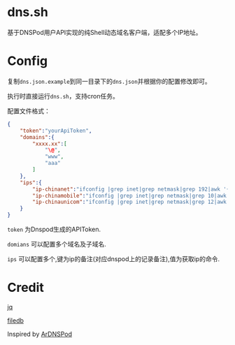 # dns.sh

基于DNSPod用户API实现的纯Shell动态域名客户端，适配多个IP地址。

# Config

复制`dns.json.example`到同一目录下的`dns.json`并根据你的配置修改即可。

执行时直接运行`dns.sh`，支持cron任务。

配置文件格式：
```json
{
	"token":"yourApiToken",
	"domains":{
		"xxxx.xx":[
		    "\@",
			"www",
			"aaa"
		]
	},
	"ips":{
		"ip-chinanet":"ifconfig |grep inet|grep netmask|grep 192|awk '{print $2}'",
		"ip-chinamobile":"ifconfig |grep inet|grep netmask|grep 10|awk '{print $2}'",
		"ip-chinaunicom":"ifconfig |grep inet|grep netmask|grep 12|awk '{print $2}'"
	}
}
```

`token` 为Dnspod生成的APIToken.

`domians` 可以配置多个域名及子域名.

`ips` 可以配置多个,键为ip的备注(对应dnspod上的记录备注),值为获取ip的命令.


# Credit

[jq](https://stedolan.github.io/jq/)

[filedb](https://github.com/josegonzalez/bash-filedb)

Inspired by [ArDNSPod](https://github.com/anrip/ArDNSPod)
